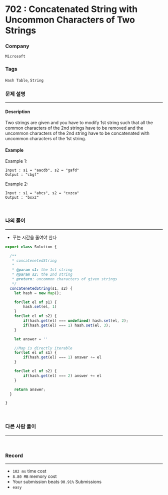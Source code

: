 702 : Concatenated String with Uncommon Characters of Two Strings
===
### Company
`Microsoft`

### Tags
`Hash Table`, `String`

### 문제 설명
---
#### Description
Two strings are given and you have to modify 1st string such that all the common characters of the 2nd strings have to be removed and the uncommon characters of the 2nd string have to be concatenated with uncommon characters of the 1st string.
#### Example
Example 1:
```
Input : s1 = "aacdb", s2 = "gafd"
Output : "cbgf"
```
Example 2:
```
Input : s1 = "abcs", s2 = "cxzca"
Output : "bsxz"
```

<br>

### 나의 풀이
---
- 푸는 시간을 줄여야 한다
```js
export class Solution {

  /**
   * concatenetedString
   *
   * @param s1: the 1st string
   * @param s2: the 2nd string
   * @return: uncommon characters of given strings
   */
  concatenetedString(s1, s2) {
    let hash = new Map();

    for(let el of s1) {
        hash.set(el, 1)
    }
    for(let el of s2) {
        if(hash.get(el) === undefined) hash.set(el, 2);
        if(hash.get(el) === 1) hash.set(el, 3);
    }

    let answer = ''

    //Map is directly iterable
    for(let el of s1) {
        if(hash.get(el) === 1) answer += el
    }

    for(let el of s2) {
        if(hash.get(el) === 2) answer += el
    }

    return answer;
  }

}
```
<br>

### 다른 사람 풀이
---
<br>

### Record
---
- `102 ms` time cost
- `8.80 MB` memory cost
- Your submission beats `90.91%` Submissions
- `easy`

<br>
